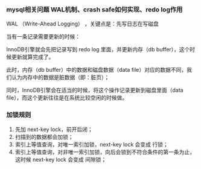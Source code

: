 

### mysql相关问题 WAL机制、crash safe如何实现、redo log作用 

WAL （Write-Ahead Logging） ，关键点是：先写日志在写磁盘

当有一条记录需要更新的时候：

InnoDB引擎就会先把记录写到 redo log 里面，并更新内存（db buffer），这个时候更新就算完成了。

此时，内存（db buffer）中的数据和磁盘数据（data file）对应的数据不同，我们认为内存中的数据是脏数据（即：脏页）；

同时，InnoDB引擎会在适当的时候，将这个操作记录更新到磁盘里面（data file），而这个更新往往是在系统比较空闲的时候做。

### 加锁规则

1. 先加 next-key lock，前开后闭；
2. 扫描到的数据都会加锁；
3. 索引上等值查询，对唯一索引加锁，next-key lock 会变成 行锁；
4. 索引上等值查询，对非唯一索引加锁，向后会锁到不符合条件的第一条为止，这时候 next-key lock 会变成 间隙锁；


